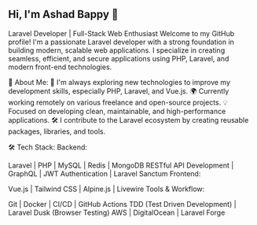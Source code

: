 ## Hi, I'm Ashad Bappy  👋

Laravel Developer | Full-Stack Web Enthusiast
Welcome to my GitHub profile! I'm a passionate Laravel developer with a strong foundation in building modern, scalable web applications. I specialize in creating seamless, efficient, and secure applications using PHP, Laravel, and modern front-end technologies.

🌱 About Me:
🔧 I'm always exploring new technologies to improve my development skills, especially PHP, Laravel, and Vue.js.
🌍 Currently working remotely on various freelance and open-source projects.
💡 Focused on developing clean, maintainable, and high-performance applications.
🛠️ I contribute to the Laravel ecosystem by creating reusable packages, libraries, and tools.

🛠️ Tech Stack:
Backend:

Laravel | PHP | MySQL | Redis | MongoDB
RESTful API Development | GraphQL | JWT Authentication | Laravel Sanctum
Frontend:

Vue.js | Tailwind CSS | Alpine.js | Livewire
Tools & Workflow:

Git | Docker | CI/CD | GitHub Actions
TDD (Test Driven Development) | Laravel Dusk (Browser Testing)
AWS | DigitalOcean | Laravel Forge
